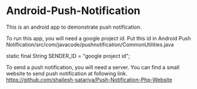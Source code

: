 Android-Push-Notification
=========================

This is an android app to demonstrate push notification.

To run this app, you will need a google project id. 
Put this id in Android Push Notification/src/com/javacode/pushnotification/CommonUtilities.java

static final String SENDER_ID = "google project id";


To send a push notification, you will need a server.
You can find a small website to send push notification at following link.
https://github.com/shailesh-satariya/Push-Notification-Php-Website
